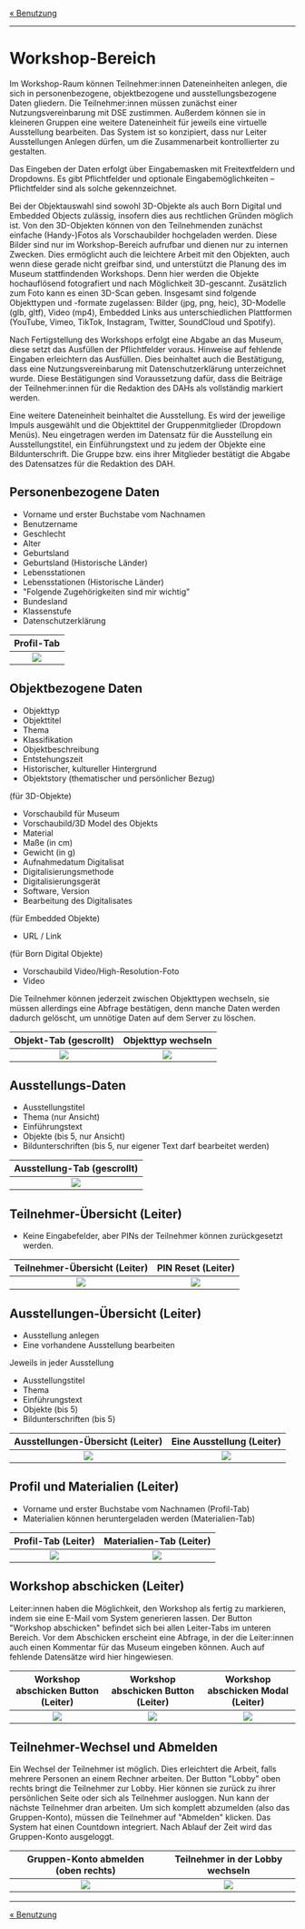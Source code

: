 [« Benutzung](../README.md)

---

# Workshop-Bereich

Im Workshop-Raum können Teilnehmer:innen Dateneinheiten anlegen, die sich in personenbezogene, objektbezogene und ausstellungsbezogene Daten gliedern. Die Teilnehmer:innen müssen zunächst einer Nutzungsvereinbarung mit DSE zustimmen. Außerdem können sie in kleineren Gruppen eine weitere Dateneinheit für jeweils eine virtuelle Ausstellung bearbeiten. Das System ist so konzipiert, dass nur Leiter Ausstellungen Anlegen dürfen, um die Zusammenarbeit kontrollierter zu gestalten.

Das Eingeben der Daten erfolgt über Eingabemasken mit Freitextfeldern und Dropdowns. Es gibt Pflichtfelder und optionale Eingabemöglichkeiten – Pflichtfelder sind als solche gekennzeichnet.

Bei der Objektauswahl sind sowohl 3D-Objekte als auch Born Digital und Embedded Objects zulässig, insofern dies aus rechtlichen Gründen möglich ist. Von den 3D-Objekten können von den Teilnehmenden zunächst einfache (Handy-)Fotos als Vorschaubilder hochgeladen werden. Diese Bilder sind nur im Workshop-Bereich aufrufbar und dienen nur zu internen Zwecken. Dies ermöglicht auch die leichtere Arbeit mit den Objekten, auch wenn diese gerade nicht greifbar sind, und unterstützt die Planung des im Museum stattfindenden Workshops. Denn hier werden die Objekte hochauflösend fotografiert und nach Möglichkeit 3D-gescannt. Zusätzlich zum Foto kann es einen 3D-Scan geben. Insgesamt sind folgende Objekttypen und -formate zugelassen: Bilder (jpg, png, heic), 3D-Modelle (glb, gltf), Video (mp4), Embedded Links aus unterschiedlichen Plattformen (YouTube, Vimeo, TikTok, Instagram, Twitter, SoundCloud und Spotify).

Nach Fertigstellung des Workshops erfolgt eine Abgabe an das Museum, diese setzt das Ausfüllen der Pflichtfelder voraus. Hinweise auf fehlende Eingaben erleichtern das Ausfüllen. Dies beinhaltet auch die Bestätigung, dass eine Nutzungsvereinbarung mit Datenschutzerklärung unterzeichnet wurde. Diese Bestätigungen sind Voraussetzung dafür, dass die Beiträge der Teilnehmer:innen für die Redaktion des DAHs als vollständig markiert werden.

Eine weitere Dateneinheit beinhaltet die Ausstellung. Es wird der jeweilige Impuls ausgewählt und die Objekttitel der Gruppenmitglieder (Dropdown Menüs). Neu eingetragen werden im Datensatz für die Ausstellung ein Ausstellungstitel, ein Einführungstext und zu jedem der Objekte eine Bildunterschrift. Die Gruppe bzw. eins ihrer Mitglieder bestätigt die Abgabe des Datensatzes für die Redaktion des DAH.

## Personenbezogene Daten
* Vorname und erster Buchstabe vom Nachnamen
* Benutzername
* Geschlecht
* Alter
* Geburtsland
* Geburtsland (Historische Länder)
* Lebensstationen
* Lebensstationen (Historische Länder)
* "Folgende Zugehörigkeiten sind mir wichtig"
* Bundesland
* Klassenstufe
* Datenschutzerklärung

Profil-Tab |  
:-------------------------:|
![](../_media/workshop/user-tab.png)  |  

## Objektbezogene Daten
* Objekttyp
* Objekttitel
* Thema
* Klassifikation
* Objektbeschreibung
* Entstehungszeit
* Historischer, kultureller Hintergrund
* Objektstory (thematischer und persönlicher Bezug)

(für 3D-Objekte)
* Vorschaubild für Museum
* Vorschaubild/3D Model des Objekts
* Material
* Maße (in cm) 
* Gewicht (in g)
* Aufnahmedatum Digitalisat 
* Digitalisierungsmethode
* Digitalisierungsgerät 
* Software, Version 
* Bearbeitung des Digitalisates

(für Embedded Objekte)
* URL / Link 

(für Born Digital Objekte)
* Vorschaubild Video/High-Resolution-Foto
* Video

Die Teilnehmer können jederzeit zwischen Objekttypen wechseln, sie müssen allerdings eine Abfrage bestätigen, denn manche Daten werden dadurch gelöscht, um unnötige Daten auf dem Server zu löschen.

Objekt-Tab (gescrollt) |  Objekttyp wechseln
:-------------------------:|:-------------------------:
![](../_media/workshop/objekt-tab.png)  |  ![](../_media/workshop/workshop-objekttyp%20wechsel.png)

## Ausstellungs-Daten
* Ausstellungstitel
* Thema (nur Ansicht)
* Einführungstext
* Objekte (bis 5, nur Ansicht)
* Bildunterschriften (bis 5, nur eigener Text darf bearbeitet werden)

Ausstellung-Tab (gescrollt) |  
:-------------------------:|
![](../_media/workshop/ausstellung-tab.png)  | 

## Teilnehmer-Übersicht (Leiter)

* Keine Eingabefelder, aber PINs der Teilnehmer können zurückgesetzt werden.

Teilnehmer-Übersicht (Leiter) |  PIN Reset (Leiter)
:-------------------------:|:-------------------------:
![](../_media/workshop/leiter/ws-L-overview%20teilnehmer.png)  |  ![](../_media/workshop/leiter/ws-L-overview-pin%20reset.png)  | 

## Ausstellungen-Übersicht (Leiter)

* Ausstellung anlegen
* Eine vorhandene Ausstellung bearbeiten

Jeweils in jeder Ausstellung

* Ausstellungstitel
* Thema
* Einführungstext
* Objekte (bis 5)
* Bildunterschriften (bis 5)

Ausstellungen-Übersicht (Leiter) |  Eine Ausstellung (Leiter)
:-------------------------:|:-------------------------:
![](../_media/workshop/leiter/ws-L-overview%20ausstellungen.png)  |  ![](../_media/workshop/leiter/ws-L-ausstellung%20offen.png)  | 

## Profil und Materialien (Leiter)

* Vorname und erster Buchstabe vom Nachnamen (Profil-Tab)
* Materialien können heruntergeladen werden (Materialien-Tab)

Profil-Tab (Leiter) |  Materialien-Tab (Leiter)
:-------------------------:|:-------------------------:
![](../_media/workshop/leiter/ws-L-profil.png)  |  ![](../_media/workshop/leiter/ws-L-materialien.png)  | 


## Workshop abschicken (Leiter)

Leiter:innen haben die Möglichkeit, den Workshop als fertig zu markieren, indem sie eine E-Mail vom System generieren lassen. Der Button "Workshop abschicken" befindet sich bei allen Leiter-Tabs im unteren Bereich. Vor dem Abschicken erscheint eine Abfrage, in der die Leiter:innen auch einen Kommentar für das Museum eingeben können. Auch auf fehlende Datensätze wird hier hingewiesen.

Workshop abschicken Button (Leiter)  |  Workshop abschicken Button (Leiter)  |  Workshop abschicken Modal (Leiter)
:-------------------------:|:-------------------------:|:-------------------------:
![](../_media/workshop/leiter/ws-L-overview%20teilnehmer-bottom.png)  |  ![](../_media/workshop/leiter/ws-L-materialien.png)  |  ![](../_media/workshop/leiter/ws-L-abschicken.png)

## Teilnehmer-Wechsel und Abmelden

Ein Wechsel der Teilnehmer ist möglich. Dies erleichtert die Arbeit, falls mehrere Personen an einem Rechner arbeiten. Der Button "Lobby" oben rechts bringt die Teilnehmer zur Lobby. Hier können sie zurück zu ihrer persönlichen Seite oder sich als Teilnehmer ausloggen. Nun kann der nächste Teilnehmer dran arbeiten. Um sich komplett abzumelden (also das Gruppen-Konto), müssen die Teilnehmer auf "Abmelden" klicken. Das System hat einen Countdown integriert. Nach Ablauf der Zeit wird das Gruppen-Konto ausgeloggt.

Gruppen-Konto abmelden (oben rechts) |  Teilnehmer in der Lobby wechseln
:-------------------------:|:-------------------------:
![](../_media/workshop/user-tab.png)  |  ![](../_media/workshop/workshop-lobby.png)  | 

---

[« Benutzung](../README.md)
